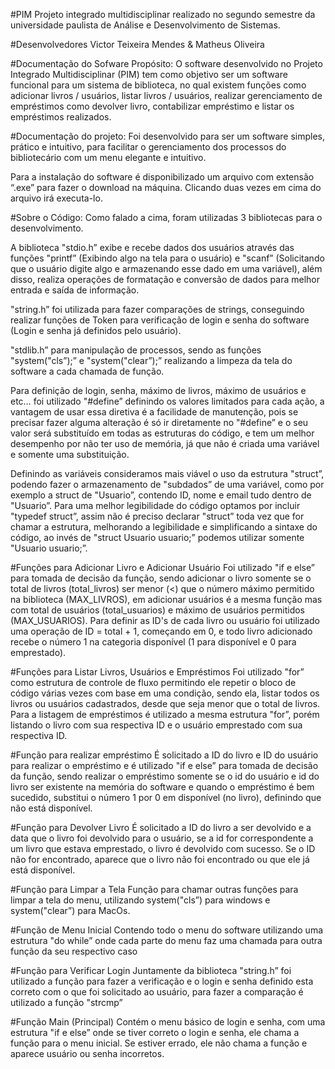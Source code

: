 #PIM
Projeto integrado multidisciplinar realizado no segundo semestre da universidade paulista de Análise e Desenvolvimento de Sistemas.

#Desenvolvedores
Victor Teixeira Mendes & Matheus Oliveira

#Documentação do Sofware
Propósito:
O software desenvolvido no Projeto Integrado Multidisciplinar (PIM) tem como objetivo ser um software funcional para um sistema de biblioteca, no qual existem funções como adicionar livros / usuários, listar livros / usuários, realizar gerenciamento de empréstimos como devolver livro, contabilizar empréstimo e listar os empréstimos realizados.

#Documentação do projeto:
Foi desenvolvido para ser um software simples, prático e intuitivo, para facilitar o gerenciamento dos processos do bibliotecário com um menu elegante e intuitivo.

Para a instalação do software é disponibilizado um arquivo com extensão “.exe” para fazer o download na máquina. Clicando duas vezes em cima do arquivo irá executa-lo.

#Sobre o Código:
Como falado a cima, foram utilizadas 3 bibliotecas para o desenvolvimento.

A biblioteca "stdio.h” exibe e recebe dados dos usuários através das funções "printf” (Exibindo algo na tela para o usuário) e "scanf” (Solicitando que o usuário digite algo e armazenando esse dado em uma variável), além disso, realiza operações de formatação e conversão de dados para melhor entrada e saída de informação.

"string.h” foi utilizada para fazer comparações de strings, conseguindo realizar funções de Token para verificação de login e senha do software (Login e senha já definidos pelo usuário).

"stdlib.h” para manipulação de processos, sendo as funções "system("cls”);” e "system("clear”);” realizando a limpeza da tela do software a cada chamada de função.

Para definição de login, senha, máximo de livros, máximo de usuários e etc… foi utilizado "#define” definindo os valores limitados para cada ação, a vantagem de usar essa diretiva é a facilidade de manutenção, pois se precisar fazer alguma alteração é só ir diretamente no "#define” e o seu valor será substituído em todas as estruturas do código, e tem um melhor desempenho por não ter uso de memória, já que não é criada uma variável e somente uma substituição.

Definindo as variáveis consideramos mais viável o uso da estrutura "struct”, podendo fazer o armazenamento de "subdados” de uma variável, como por exemplo a struct de "Usuario”, contendo ID, nome e email tudo dentro de "Usuario”. Para uma melhor legibilidade do código optamos por incluir "typedef struct”, assim não é preciso declarar "struct” toda vez que for chamar a estrutura, melhorando a legibilidade e simplificando a sintaxe do código, ao invés de "struct Usuario usuario;” podemos utilizar somente "Usuario usuario;”.

#Funções para Adicionar Livro e Adicionar Usuário
Foi utilizado "if e else” para tomada de decisão da função, sendo adicionar o livro somente se o total de livros (total_livros) ser menor (<) que o número máximo permitido na biblioteca (MAX_LIVROS), em adicionar usuários é a mesma função mas com total de usuários (total_usuarios) e máximo de usuários permitidos (MAX_USUARIOS). Para definir as ID's de cada livro ou usuário foi utilizado uma operação de ID = total + 1, começando em 0, e todo livro adicionado recebe o número 1 na categoria disponível (1 para disponível e 0 para emprestado).

#Funções para Listar Livros, Usuários e Empréstimos
Foi utilizado "for” como estrutura de controle de fluxo permitindo ele repetir o bloco de código várias vezes com base em uma condição, sendo ela, listar todos os livros ou usuários cadastrados, desde que seja menor que o total de livros. Para a listagem de empréstimos é utilizado a mesma estrutura "for”, porém listando o livro com sua respectiva ID e o usuário emprestado com sua respectiva ID.

#Função para realizar empréstimo
É solicitado a ID do livro e ID do usuário para realizar o empréstimo e é utilizado "if e else” para tomada de decisão da função, sendo realizar o empréstimo somente se o id do usuário e id do livro ser existente na memória do software e quando o empréstimo é bem sucedido, substitui o número 1 por 0 em disponível (no livro), definindo que não está disponível.

#Função para Devolver Livro
É solicitado a ID do livro a ser devolvido e a data que o livro foi devolvido para o usuário, se a id for correspondente a um livro que estava emprestado, o livro é devolvido com sucesso. Se o ID não for encontrado, aparece que o livro não foi encontrado ou que ele já está disponível.

#Função para Limpar a Tela
Função para chamar outras funções para limpar a tela do menu, utilizando system("cls”) para windows e system("clear”) para MacOs.

#Função de Menu Inicial
Contendo todo o menu do software utilizando uma estrutura "do while” onde cada parte do menu faz uma chamada para outra função da seu respectivo caso

#Função para Verificar Login
Juntamente da biblioteca "string.h” foi utilizado a função para fazer a verificação e o login e senha definido esta correto com o que foi solicitado ao usuário, para fazer a comparação é utilizado a função "strcmp”

#Função Main (Principal)
Contém o menu básico de login e senha, com uma estrutura "if e else” onde se tiver correto o login e senha, ele chama a função para o menu inicial. Se estiver errado, ele não chama a função e aparece usuário ou senha incorretos.
